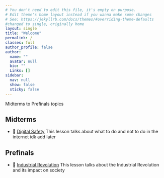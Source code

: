 ```yaml
---
# You don't need to edit this file, it's empty on purpose.
# Edit theme's home layout instead if you wanna make some changes
# See: https://jekyllrb.com/docs/themes/#overriding-theme-defaults
#changed to single, originally home
layout: single
title: "Welcome"
permalink: /
classes: full
author_profile: false
author: 
  name: ""
  avatar: null
  bio: ""
  Links: []
sidebar: 
  nav: null
  show: false
  sticky: false
---
```


Midterms to Prefinals topics
## Midterms
- :blue_book: [Digital Safety](/lessons/digital-safety)
  This lesson talks about what to do and not to do in the internet idk add later

## Prefinals
- :orange_book: [Industrial Revolution](/lessons/Indus-revo)
  This lesson talks about the Industrial Revolution and its impact on society
